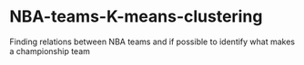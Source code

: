 # NBA-teams-K-means-clustering
Finding relations between NBA teams and if possible to identify what makes a championship team
